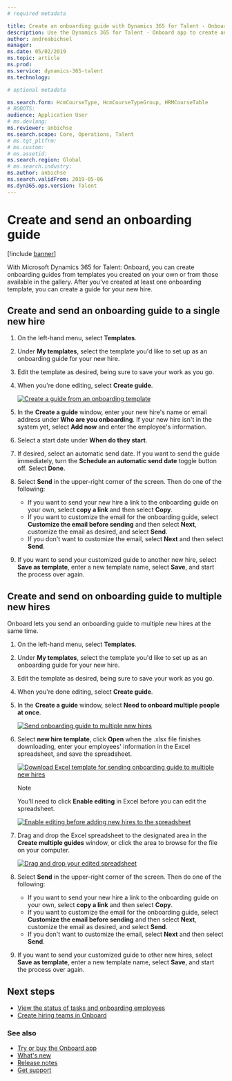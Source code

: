 ```yaml
---
# required metadata

title: Create an onboarding guide with Dynamics 365 for Talent - Onboard
description: Use the Dynamics 365 for Talent - Onboard app to create an onboarding guide for your new hires. This is an essential first step in your human capital management hire-to-retire strategy.
author: andreabichsel
manager:
ms.date: 05/02/2019
ms.topic: article
ms.prod:
ms.service: dynamics-365-talent
ms.technology:

# optional metadata

ms.search.form: HcmCourseType, HcmCourseTypeGroup, HRMCourseTable
# ROBOTS:
audience: Application User
# ms.devlang:
ms.reviewer: anbichse
ms.search.scope: Core, Operations, Talent
# ms.tgt_pltfrm:
# ms.custom:
# ms.assetid:
ms.search.region: Global
# ms.search.industry:
ms.author: anbichse
ms.search.validFrom: 2019-05-06
ms.dyn365.ops.version: Talent
---
```


# Create and send an onboarding guide

[!include [banner](includes/banner.md)]

With Microsoft Dynamics 365 for Talent: Onboard, you can create onboarding guides from templates you created on your own or from those available in the gallery. After you've created at least one onboarding template, you can create a guide for your new hire.

## Create and send an onboarding guide to a single new hire

1. On the left-hand menu, select **Templates**.

2. Under **My templates**, select the template you'd like to set up as an onboarding guide for your new hire.

3. Edit the template as desired, being sure to save your work as you go.

4. When you're done editing, select **Create guide**.

   [![Create a guide from an onboarding template](./media/onboard-create-guide.png)](./media/onboard-create-guide.png)

5. In the **Create a guide** window, enter your new hire's name or email address under **Who are you onboarding**. If your new hire isn't in the system yet, select **Add now** and enter the employee's information.

6. Select a start date under **When do they start**. 

7. If desired, select an automatic send date. If you want to send the guide immediately, turn the **Schedule an automatic send date** toggle button off. Select **Done**.

8. Select **Send** in the upper-right corner of the screen. Then do one of the following:
    - If you want to send your new hire a link to the onboarding guide on your own, select **copy a link** and then select **Copy**.
    - If you want to customize the email for the onboarding guide, select **Customize the email before sending** and then select **Next**, customize the email as desired, and select **Send**.
    - If you don't want to customize the email, select **Next** and then select **Send**.

9. If you want to send your customized guide to another new hire, select **Save as template**, enter a new template name, select **Save**, and start the process over again.

## Create and send on onboarding guide to multiple new hires

Onboard lets you send an onboarding guide to multiple new hires at the same time.

1. On the left-hand menu, select **Templates**.

2. Under **My templates**, select the template you'd like to set up as an onboarding guide for your new hire.

3. Edit the template as desired, being sure to save your work as you go.

4. When you're done editing, select **Create guide**.

5. In the **Create a guide** window, select **Need to onboard multiple people at once**. 

   [![Send onboarding guide to multiple new hires](./media/onboard-send-guide-multiple-people.png)](./media/onboard-send-guide-multiple-people.png)

6. Select **new hire template**, click **Open** when the .xlsx file finishes downloading, enter your employees' information in the Excel spreadsheet, and save the spreadsheet.

   [![Download Excel template for sending onboarding guide to multiple new hires](./media/onboard-send-guide-download-spreadsheet.png)](./media/onboard-send-guide-download-spreadsheet.png)

    > [!NOTE]
    > You'll need to click **Enable editing** in Excel before you can edit the spreadsheet.

   [![Enable editing before adding new hires to the spreadsheet](./media/onboard-send-guide-enable-editing.png)](./media/onboard-send-guide-enable-editing.png)

7. Drag and drop the Excel spreadsheet to the designated area in the **Create multiple guides** window, or click the area to browse for the file on your computer.

   [![Drag and drop your edited spreadsheet](./media/onboard-send-guide-drag-spreadsheet.png)](./media/onboard-send-guide-drag-spreadsheet.png)

8. Select **Send** in the upper-right corner of the screen. Then do one of the following:
    - If you want to send your new hire a link to the onboarding guide on your own, select **copy a link** and then select **Copy**.
    - If you want to customize the email for the onboarding guide, select **Customize the email before sending** and then select **Next**, customize the email as desired, and select **Send**.
    - If you don't want to customize the email, select **Next** and then select **Send**.

9. If you want to send your customized guide to other new hires, select **Save as template**, enter a new template name, select **Save**, and start the process over again.

## Next steps

- [View the status of tasks and onboarding employees](./onboard-view-status.md)
- [Create hiring teams in Onboard](./onboard-create-team.md)

### See also

- [Try or buy the Onboard app](https://dynamics.microsoft.com/en-us/talent/onboard/)
- [What's new](./whats-new.md)
- [Release notes](https://docs.microsoft.com/en-us/business-applications-release-notes/index)
- [Get support](./talent-support.md)
